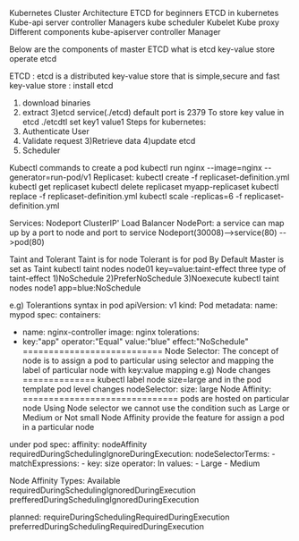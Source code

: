 Kubernetes Cluster Architecture
 ETCD for beginners
 ETCD in kubernetes
 Kube-api server
 controller Managers
 kube scheduler
 Kubelet
 Kube proxy
 Different components
 kube-apiserver
controller Manager

Below are the components of master
ETCD
what is etcd
key-value store
operate etcd

ETCD : etcd is a distributed key-value store that is simple,secure and fast
key-value store :
  install etcd
  1) download binaries
  2) extract
  3)etcd service(./etcd)
    default port is 2379
  To store key value in etcd
  ./etcdtl set key1 value1
  Steps for kubernetes:
  1) Authenticate User
  2) Validate request
  3)Retrieve data
  4)update etcd
  5) Scheduler

Kubectl commands
to create a pod
kubectl run nginx --image=nginx --generator=run-pod/v1
Replicaset:
 kubectl create -f replicaset-definition.yml
 kubectl get replicaset
 kubectl delete replicaset myapp-replicaset
 kubectl replace -f replicaset-definition.yml
 kubectl scale -replicas=6 -f replicaset-definition.yml

Services:
  Nodeport
  ClusterIP'
  Load Balancer
  NodePort: a service can map up by a port to node and port to service
 Nodeport(30008)-->service(80) -->pod(80)

Taint and Tolerant
Taint is for node
Tolerant is for pod
By Default Master is set as Taint 
kubectl taint nodes node01 key=value:taint-effect
three type of taint-effect
1)NoSchedule
2)PreferNoSchedule
3)Noexecute
kubectl taint nodes node1 app=blue:NoSchedule

e.g) Tolerantions syntax in pod
apiVersion: v1
kind: Pod
metadata:
  name: mypod
spec:
  containers:
  - name: nginx-controller
    image: nginx
  tolerations:
  - key:"app"
    operator:"Equal"
    value:"blue"
    effect:"NoSchedule"
===========================
Node Selector:
 The concept of node is to assign a pod to particular using selector and mapping the label of particular node with key:value mapping
 e.g)
 Node changes
 ==============
 kubectl label node <nodename> size=large
  and in the pod template
  pod level changes
    nodeSelector:
        size: large
 Node Affinity:
 ==============================
   pods are hosted on particular node
   Using Node selector we cannot use the condition such as Large or Medium or Not small
Node Affinity provide the feature for assign a pod in a particular node
 
 under pod spec:
   affinity:
     nodeAffinity
       requiredDuringSchedulingIgnoreDuringExecution:
         nodeSelectorTerms:
         - matchExpressions:
           - key: size
              operator: In
             values:
              - Large
              - Medium
              
  Node Affinity Types:
  Available
  requiredDuringSchedulingIgnoredDuringExecution
  prefferedDuringSchedulingIgnoredDuringExecution
  
  planned:
  requireDuringSchedulingRequiredDuringExecution
  preferredDuringSchedulingRequiredDuringExecution
              
       
       
       
       
       
       
        

